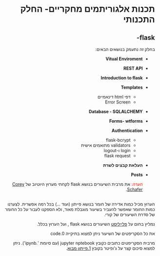 ﻿<div dir='rtl' lang='he'>

# תכנות אלגוריתמים מחקריים- החלק התכנותי
## flask-  

בחלק זה נתעמק בנושאים הבאים:

- **Vitual Enviroment**
- **REST API**
- **Introduction to flask**
- **Templates**
   - דפי html דינאמיים 
   - Error Screen
- **Database - SQLALCHEMY**
- **Forms- wtforms**
- **Authentication**
   - flask-bcrypt
   - validators מתואמים אישית
   - login ו-logout 
   - flask request
- **העלאת קבצים לשרת**
- **Posts**
  
   <span style="color:red"> _הערה_:
   </span>
   את מרבית השיעורים בנושא flask לקחתי מערוץ היוטיוב של [Corey Schafer](https://www.youtube.com/channel/UCCezIgC97PvUuR4_gbFUs5g).
<br>
הערוץ מכיל כמות אדירה של חומר בנושא פייתון (ועוד ...) בכל רמה אפשרית.
לצערנו כמות החומר שאפשר להעביר בשיעור מוגבלת מאוד, ולא הספקנו לעבור על כל החומר של סדרת השיעורים של קורי.

נמליץ בחום על
[פלייליסט](https://www.youtube.com/watch?v=MwZwr5Tvyxo&list=PL-osiE80TeTs4UjLw5MM6OjgkjFeUxCYH&ab_channel=CoreySchafer)
  השיעורים בנושא flask , ועל הערוץ בכלל.  



את כל הסקריפטים של השיעור ניתן למצוא בתיקייה 0.code

מרבית הסקריפטים כתובים כקובץ jupyter nptebook (עם סיומת '.ipynb').
ניתן למצוא סיכום קצר על ג'ופיטר בקובץ [1.פייתון מבוא](https://github.com/maoz-grossman/Python_Ariel/blob/master/1.Basics/1.%20%D7%A4%D7%99%D7%99%D7%AA%D7%95%D7%9F%20%D7%9E%D7%91%D7%95%D7%90.pdf).
</div>